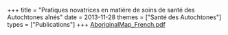 +++
title = "Pratiques novatrices en matiére de soins de santé des Autochtones aînés"
date = 2013-11-28
themes = ["Santé des Autochtones"]
types = ["Publications"]
+++
[AboriginalMap_French.pdf](/files/AboriginalMap_French.pdf)
